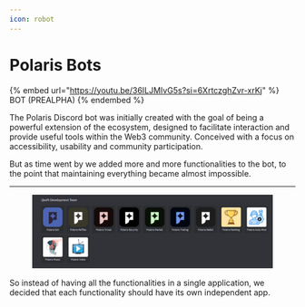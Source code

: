 ```yaml
---
icon: robot
---
```


# Polaris Bots

{% embed url="https://youtu.be/36ILJMIvG5s?si=6XrtczghZvr-xrKj" %}
BOT (PREALPHA)
{% endembed %}

The Polaris Discord bot was initially created with the goal of being a powerful extension of the ecosystem, designed to facilitate interaction and provide useful tools within the Web3 community. Conceived with a focus on accessibility, usability and community participation.

But as time went by we added more and more functionalities to the bot, to the point that maintaining everything became almost impossible.

***

<figure><img src="../../.gitbook/assets/image (7).png" alt=""><figcaption></figcaption></figure>

So instead of having all the functionalities in a single application, we decided that each functionality should have its own independent app.
